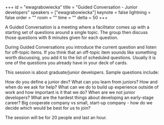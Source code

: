﻿+++
id = "ewagrabowiecka"
title = "Guided Conversation - Junior developers"
speakers = ["ewagrabowiecka"]
keynote = false
lightning = false
order = ""
room = ""
time = ""
delta = 50
+++

A Guided Conversation is a meeting where a facilitator comes up with a starting set of questions around a single topic. The group then discuss those questions with 8 minutes given for each question.

During Guided Conversations you introduce the current question and listen for off-topic items. If you think that an off-topic item sounds like something worth discussing, you add it to the list of scheduled questions. Usually it is one of the questions you already have in your deck of cards.

This session is about graduate/junior developers. Sample questions include:

How do you define a junior dev?
What can you learn from juniors?
How and when do we ask for help?
What can we do to build up experience outside of work and how important is it that we do?
When are we not junior developers?
What are the hardest things about developing an early-stage career?
Big cooperate company vs small, start-up company - how do we decide which would be best for us to join?

The session will be for 20 people and last an hour.